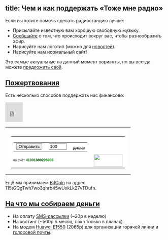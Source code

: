 title: Чем и как поддержать «Тоже мне радио»
---
Если вы хотите помочь сделать радиостанцию лучше:

- Присылайте известную вам хорошую свободную музыку.
- [Сообщайте](/voicemail.html) о том, что происходит вокруг вас, чтобы
  разнообразить эфир.
- Нарисуйте нам логотип (можно для [новостей](/news.html)).
- Нарисуйте нам нормальный сайт!

Это самые актуальные на данный момент варианты, но вы всегда можете [предложить
свой](/feedback.html).


## <a class="local" href="support.html#donate" name="donate">Пожертвования</a>

Есть несколько способов поддержать нас финансово:

<iframe class="flattr" src="http://api.flattr.com/button/view/?url=http%3A%2F%2Fwww.tmradio.net%2F" class="FlattrButton" width="55" height="62" frameborder="0" scrolling="no" border="0" marginheight="0" marginwidth="0" allowtransparency="true"></iframe>

<form style="margin: 0; padding: 0;" action="https://money.yandex.ru/charity.xml" method="post"><input type="hidden" name="to" value="41001880298903"/><input type="hidden" name="CompanyName" value="tmradio.net"/><input type="hidden" name="CompanyLink" value="http://www.tmradio.net/"/><table border="0" cellspacing="0" cellpadding="0"><tr><td><div style="background: url(http://img.yandex.net/i/li-uncolorer-rt.gif) no-repeat right top #FFFFFF;"><div style="background: url(http://img.yandex.net/i/li-uncolorer-rb.gif) no-repeat right bottom;"><div style="background: url(http://img.yandex.net/i/li-uncolorer-lb.gif) no-repeat left bottom;"><div style="background: url(http://img.yandex.net/i/li-uncolorer-lt.gif) no-repeat left top; margin-right: 10px; padding: 10px 0 0 10px;"><table border="0" cellspacing="0" cellpadding="0"><tr><td><table border="0" cellspacing="0" cellpadding="0"><tr><td><input type="submit" value="Отправить" style="margin-right: 5px;"/></td><td><input type="text" id="CompanySum" name="CompanySum" value="100" size="4" style="margin-right: 5px;"/></td><td nowrap="nowrap" style="font: 70% Verdana, Arial, Geneva CY, Sans-Serif;" valign="bottom"><strong>рублей</strong></td></tr></table></td><td width="90" rowspan="3" valign="bottom"><a href="http://money.yandex.ru/"><img src="http://img.yandex.net/i/ym-logo.gif" width="90" height="39" border="0" style="margin-left: 5px;"/></a></td></tr><tr><td nowrap="nowrap" style="font: 70% Verdana, Arial, Geneva CY, Sans-Serif;">на счёт <span style="color: #006600; font-weight: bold;">41001880298903</span></td></tr><tr><td><img src="http://img.yandex.net/i/x.gif" width="1" height="10" /></td></tr></table></div></div></div></div></td></tr></table></form>

Ещё мы принимаем [BitCoin](http://www.bitcoin.org/ru) на адрес
115tGQgTwh7wo3qhrb45wUxkLk27vTDufn.


## <a class="local" href="support.html#why" name="why">На что мы собираем деньги</a>

- На оплату [SMS-рассылки][sms] (~20р в неделю)
- На хостинг (~500р в месяц, пока только в планах)
- На модем [Huawei E1550][hua] (2065р) для организации горячей линии и
  [голосовой почты][vm].

[hua]: http://market.yandex.ru/model.xml?modelid=4903215&hid=91029
[vm]: /voicemail.html
[sms]: /sms.html

